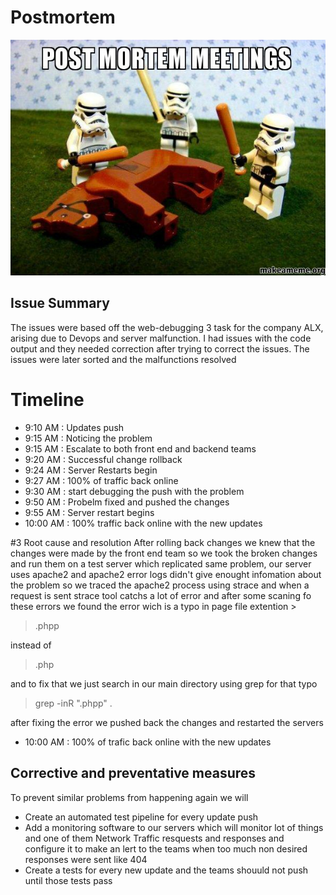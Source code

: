 # Postmortem

![Flogging a dead horse](post-mortem-meetings.jpg)

## Issue Summary

The issues were based off the web-debugging 3 task for the company ALX, arising due to Devops and server malfunction. I had issues with the code output and they needed correction after trying to correct the issues. The issues were later sorted and the malfunctions resolved

# Timeline
- 9:10 AM : Updates push
- 9:15 AM : Noticing the problem
- 9:15 AM : Escalate to both front end and backend teams
- 9:20 AM : Successful change rollback
- 9:24 AM : Server Restarts begin
- 9:27 AM : 100% of traffic back online
- 9:30 AM : start debugging the push with the problem
- 9:50 AM : Probelm fixed and pushed the changes
- 9:55 AM : Server restart begins
- 10:00 AM : 100% traffic back online with the new updates

#3 Root cause and resolution
After rolling back changes we knew that the changes were made by the front end team so we took the broken changes and run them on a test server which replicated same problem, our server uses apache2 and apache2 error logs didn't give enought infomation about the problem so we traced the apache2 process using strace and when a request is sent strace tool catchs a lot of error and after some scaning fo these errors we found the error wich is a typo in page file extention >
> .phpp

instead of

> .php

and to fix that we just search in our main directory using grep for that typo
> grep -inR ".phpp" .

after fixing the error we pushed back the changes and restarted the servers

- 10:00 AM : 100% of trafic back online with the new updates

## Corrective and preventative measures

To prevent similar problems from happening again we will

- Create an automated test pipeline for every update push
- Add a monitoring software to our servers which will monitor lot of things and one of them Network Traffic resquests and responses and configure it to make an lert to the teams when too much non desired responses were sent like 404
- Create a tests for every new update and the teams shouuld not push until those tests pass